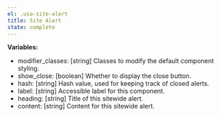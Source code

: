 ```yaml
---
el: .usa-site-alert
title: Site Alert
state: complete
---
```


__Variables:__
* modifier_classes: [string] Classes to modify the default component styling.
* show_close: [boolean] Whether to display the close button.
* hash: [string] Hash value, used for keeping track of closed alerts.
* label: [string] Accessible label for this component.
* heading: [string] Title of this sitewide alert.
* content: [string] Content for this sitewide alert.
